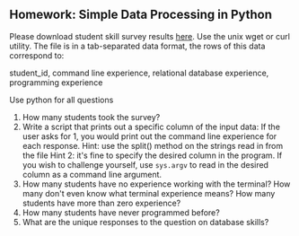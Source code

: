 Homework: Simple Data Processing in Python
-----------------------------------------

Please download student skill survey results [here](https://raw.githubusercontent.com/jattenberg/PDS-Spring-2014/master/data/survey_anon.txt). Use the unix wget or curl utility. The file is in a tab-separated data format, the rows of this data correspond to: 

student_id, command line experience, relational database experience, programming experience

Use python for all questions

1. How many students took the survey?
2. Write a script that prints out a specific column of the input data: If the user asks for 1, you would print out the command line experience for each response.
Hint: use the split() method on the strings read in from the file
Hint 2: it's fine to specify the desired column in the program. If you wish to challenge yourself, use `sys.argv` to read in the desired column as a command line argument.
3. How many students have no experience working with the terminal? How many don't even know what terminal experience means? How many students have more than zero experience?
4. How many students have never programmed before? 
5. What are the unique responses to the question on database skills? 


